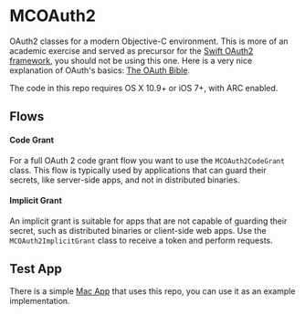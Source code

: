 MCOAuth2
========

OAuth2 classes for a modern Objective-C environment.
This is more of an academic exercise and served as precursor for the [Swift OAuth2 framework](https://www.github.com/p2/OAuth2), you should not be using this one.
Here is a very nice explanation of OAuth's basics: [The OAuth Bible](http://oauthbible.com/#oauth-2-three-legged).

The code in this repo requires OS X 10.9+ or iOS 7+, with ARC enabled.

Flows
-----

#### Code Grant

For a full OAuth 2 code grant flow you want to use the `MCOAuth2CodeGrant` class.
This flow is typically used by applications that can guard their secrets, like server-side apps, and not in distributed binaries.

#### Implicit Grant

An implicit grant is suitable for apps that are not capable of guarding their secret, such as distributed binaries or client-side web apps.
Use the `MCOAuth2ImplicitGrant` class to receive a token and perform requests.


Test App
--------

There is a simple [Mac App](https://github.com/p2/MCOAuth2App) that uses this repo, you can use it as an example implementation.
